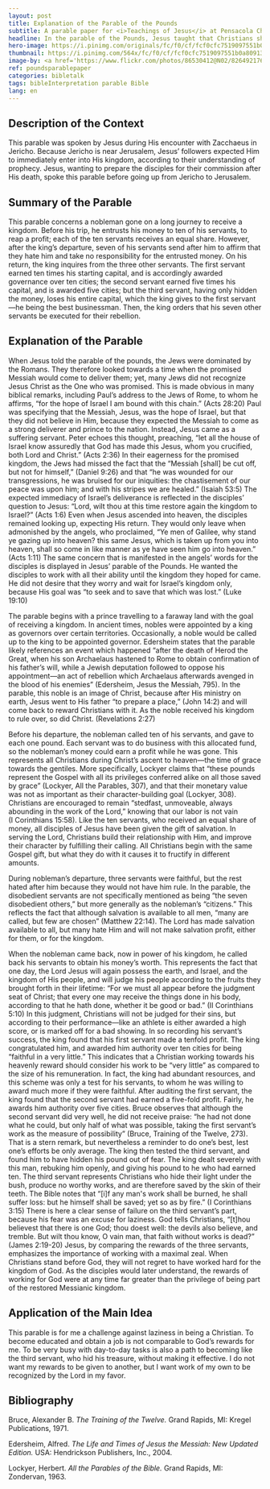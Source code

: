 ```yaml
---
layout: post
title: Explanation of the Parable of the Pounds
subtitle: A parable paper for <i>Teachings of Jesus</i> at Pensacola Christian College
headline: In the parable of the Pounds, Jesus taught that Christians should work while awaiting His kingdom, according to the talents and resources God grants them.
hero-image: https://i.pinimg.com/originals/fc/f0/cf/fcf0cfc7519097551b0a809139766d07.jpg
thumbnail: https://i.pinimg.com/564x/fc/f0/cf/fcf0cfc7519097551b0a809139766d07.jpg
image-by: <a href='https://www.flickr.com/photos/86530412@N02/8264921767/in/photolist-dAkTia-5rPWSj-eqD99h-kkZB6B-ndhtMM-iWA9zT-cprQ8m-23QqUk9-e5G9Vo-dVeLZx-dzXGsu-cEjCh5-VrkmSo-oGGWwn-bM9EKB-7gXVsG-f3neJv-7v967-dk3PcT-acYpNQ-38uU9o-acVukB-r9gARy-k3pC62-acYq9N-2Bnuzy-V8r3rc-oHRSnH-mWSSFj-eGJv5i-Jikm5n-hczdSr-9sbmti-XfUNKB-7RtsAV-6Ntc4Y-dAkVCT-cn7rAo-pmGn7r-mWNbwE-hQ6SLs-e5G9Xd-jY5ysa-8vr2jJ-4LLTh1-HznHm3-q9xzJv-4qeSan-owveem-8MpwbA'>Vintage Dollar Coins</a> by Chris Potter, attributed to <a href='http://www.ccpixs.com/'>ccPics.com</a>
ref: poundsparablepaper
categories: bibletalk
tags: bibleInterpretation parable Bible
lang: en
---
```

## Description of the Context
This parable was spoken by Jesus during His encounter with Zacchaeus in Jericho. Because Jericho is near Jerusalem, Jesus’ followers expected Him to immediately enter into His kingdom, according to their understanding of prophecy. Jesus, wanting to prepare the disciples for their commission after His death, spoke this parable before going up from Jericho to Jerusalem.

## Summary of the Parable
This parable concerns a nobleman gone on a long journey to receive a kingdom. Before his trip, he entrusts his money to ten of his servants, to reap a profit; each of the ten servants receives an equal share. However, after the king’s departure, seven of his servants send after him to affirm that they hate him and take no responsibility for the entrusted money. On his return, the king inquires from the three other servants. The first servant earned ten times his starting capital, and is accordingly awarded governance over ten cities; the second servant earned five times his capital, and is awarded five cities; but the third servant, having only hidden the money, loses his entire capital, which the king gives to the first servant—he being the best businessman. Then, the king orders that his seven other servants be executed for their rebellion.

## Explanation of the Parable
When Jesus told the parable of the pounds, the Jews were dominated by the Romans. They therefore looked towards a time when the promised Messiah would come to deliver them; yet, many Jews did not recognize Jesus Christ as the One who was promised. This is made obvious in many biblical remarks, including Paul’s address to the Jews of Rome, to whom he affirms, “for the hope of Israel I am bound with this chain.” (Acts 28:20) Paul was specifying that the Messiah, Jesus, was the hope of Israel, but that they did not believe in Him, because they expected the Messiah to come as a strong deliverer and prince to the nation. Instead, Jesus came as a suffering servant. Peter echoes this thought, preaching, “let all the house of Israel know assuredly that God has made this Jesus, whom you crucified, both Lord and Christ.” (Acts 2:36) In their eagerness for the promised kingdom, the Jews had missed the fact that the “Messiah [shall] be cut off, but not for himself,” (Daniel 9:26) and that “he was wounded for our transgressions, he was bruised for our iniquities: the chastisement of our peace was upon him; and with his stripes we are healed.” (Isaiah 53:5) The expected immediacy of Israel’s deliverance is reflected in the disciples’ question to Jesus: “Lord, wilt thou at this time restore again the kingdom to Israel?” (Acts 1:6) Even when Jesus ascended into heaven, the disciples remained looking up, expecting His return. They would only leave when admonished by the angels, who proclaimed, “Ye men of Galilee, why stand ye gazing up into heaven? this same Jesus, which is taken up from you into heaven, shall so come in like manner as ye have seen him go into heaven.” (Acts 1:11) The same concern that is manifested in the angels’ words for the disciples is displayed in Jesus’ parable of the Pounds. He wanted the disciples to work with all their ability until the kingdom they hoped for came. He did not desire that they worry and wait for Israel’s kingdom only, because His goal was “to seek and to save that which was lost.” (Luke 19:10)

The parable begins with a prince travelling to a faraway land with the goal of receiving a kingdom. In ancient times, nobles were appointed by a king as governors over certain territories. Occasionally, a noble would be called up to the king to be appointed governor. Edersheim states that the parable likely references an event which happened “after the death of Herod the Great, when his son Archaelaus hastened to Rome to obtain confirmation of his father’s will, while a Jewish deputation followed to oppose his appointment—an act of rebellion which Archaelaus afterwards avenged in the blood of his enemies” (Edersheim, Jesus the Messiah, 795). In the parable, this noble is an image of Christ, because after His ministry on earth, Jesus went to His father “to prepare a place,” (John 14:2) and will come back to reward Christians with it. As the noble received his kingdom to rule over, so did Christ. (Revelations 2:27)

Before his departure, the nobleman called ten of his servants, and gave to each one pound. Each servant was to do business with this allocated fund, so the nobleman’s money could earn a profit while he was gone. This represents all Christians during Christ’s ascent to heaven—the time of grace towards the gentiles. More specifically, Lockyer claims that “these pounds represent the Gospel with all its privileges conferred alike on all those saved by grace” (Lockyer, All the Parables, 307), and that their monetary value was not as important as their character-building goal (Lockyer, 308). Christians are encouraged to remain “stedfast, unmoveable, always abounding in the work of the Lord,” knowing that our labor is not vain (I Corinthians 15:58). Like the ten servants, who received an equal share of money, all disciples of Jesus have been given the gift of salvation. In serving the Lord, Christians build their relationship with Him, and improve their character by fulfilling their calling. All Christians begin with the same Gospel gift, but what they do with it causes it to fructify in different amounts.

During nobleman’s departure, three servants were faithful, but the rest hated after him because they would not have him rule. In the parable, the disobedient servants are not specifically mentioned as being “the seven disobedient others,” but more generally as the nobleman’s “citizens.” This reflects the fact that although salvation is available to all men, “many are called, but few are chosen” (Matthew 22:14). The Lord has made salvation available to all, but many hate Him and will not make salvation profit, either for them, or for the kingdom.

When the nobleman came back, now in power of his kingdom, he called back his servants to obtain his money’s worth. This represents the fact that one day, the Lord Jesus will again possess the earth, and Israel, and the kingdom of His people, and will judge his people according to the fruits they brought forth in their lifetime: “For we must all appear before the judgment seat of Christ; that every one may receive the things done in his body, according to that he hath done, whether it be good or bad.” (II Corinthians 5:10) In this judgment, Christians will not be judged for their sins, but according to their performance—like an athlete is either awarded a high score, or is marked off for a bad showing. In so recording his servant’s success, the king found that his first servant made a tenfold profit. The king congratulated him, and awarded him authority over ten cities for being “faithful in a very little.” This indicates that a Christian working towards his heavenly reward should consider his work to be “very little” as compared to the size of his remuneration. In fact, the king had abundant resources, and this scheme was only a test for his servants, to whom he was willing to award much more if they were faithful. After auditing the first servant, the king found that the second servant had earned a five-fold profit. Fairly, he awards him authority over five cities. Bruce observes that although the second servant did very well, he did not receive praise: “he had not done what he could, but only half of what was possible, taking the first servant’s work as the measure of possibility” (Bruce, Training of the Twelve, 273). That is a stern remark, but nevertheless a reminder to do one’s best, lest one’s efforts be only average. The king then tested the third servant, and found him to have hidden his pound out of fear. The king dealt severely with this man, rebuking him openly, and giving his pound to he who had earned ten. The third servant represents Christians who hide their light under the bush, produce no worthy works, and are therefore saved by the skin of their teeth. The Bible notes that “[i]f any man's work shall be burned, he shall suffer loss: but he himself shall be saved; yet so as by fire.” (I Corinthians 3:15) There is here a clear sense of failure on the third servant’s part, because his fear was an excuse for laziness. God tells Christians, “[t]hou believest that there is one God; thou doest well: the devils also believe, and tremble. But wilt thou know, O vain man, that faith without works is dead?” (James 2:19-20) Jesus, by comparing the rewards of the three servants, emphasizes the importance of working with a maximal zeal. When Christians stand before God, they will not regret to have worked hard for the kingdom of God. As the disciples would later understand, the rewards of working for God were at any time far greater than the privilege of being part of the restored Messianic kingdom.

## Application of the Main Idea

This parable is for me a challenge against laziness in being a Christian. To become educated and obtain a job is not comparable to God’s rewards for me. To be very busy with day-to-day tasks is also a path to becoming like the third servant, who hid his treasure, without making it effective. I do not want my rewards to be given to another, but I want work of my own to be recognized by the Lord in my favor.


## Bibliography


Bruce, Alexander B. *The Training of the Twelve.* Grand Rapids, MI: Kregel Publications, 1971.

Edersheim, Alfred. *The Life and Times of Jesus the Messiah: New Updated Edition.* USA: Hendrickson Publishers, Inc., 2004.

Lockyer, Herbert. *All the Parables of the Bible.* Grand Rapids, MI: Zondervan, 1963.

